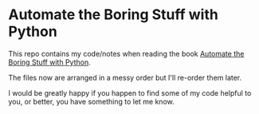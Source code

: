 # Automate the Boring Stuff with Python
This repo contains my code/notes when reading the book [Automate the Boring Stuff with Python](https://automatetheboringstuff.com/).

The files now are arranged in a messy order but I'll re-order them later.

I would be greatly happy if you happen to find some of my code helpful to you, or better, you have something to let me know.